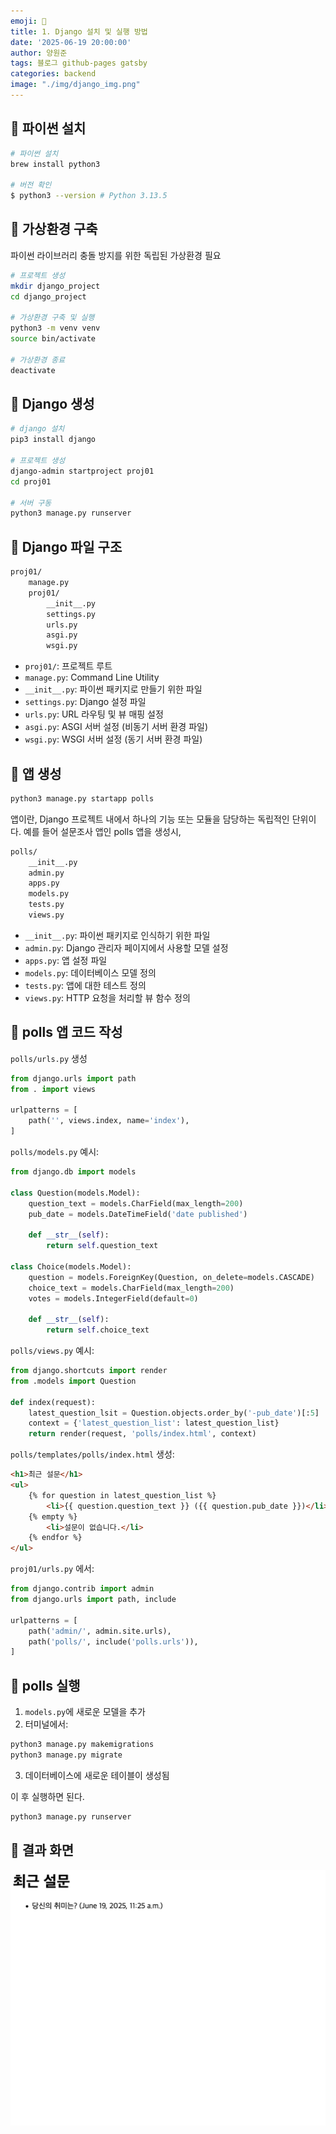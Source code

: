 ```yaml
---
emoji: 📝
title: 1. Django 설치 및 실행 방법
date: '2025-06-19 20:00:00'
author: 양원준
tags: 블로그 github-pages gatsby
categories: backend
image: "./img/django_img.png"
---
```


## 📌 파이썬 설치
```bash
# 파이썬 설치
brew install python3

# 버전 확인
$ python3 --version # Python 3.13.5
```

## 📌 가상환경 구축
파이썬 라이브러리 충돌 방지를 위한 독립된 가상환경 필요
```bash
# 프로젝트 생성
mkdir django_project
cd django_project

# 가상환경 구축 및 실행
python3 -m venv venv
source bin/activate

# 가상환경 종료
deactivate
```

## 📌 Django 생성
```bash
# django 설치
pip3 install django

# 프로젝트 생성
django-admin startproject proj01
cd proj01

# 서버 구동
python3 manage.py runserver
```

## 📌 Django 파일 구조
```bash
proj01/
	manage.py
	proj01/
		__init__.py
		settings.py
		urls.py
		asgi.py
		wsgi.py
```

- `proj01/`: 프로젝트 루트
- `manage.py`: Command Line Utility
- `__init__.py`: 파이썬 패키지로 만들기 위한 파일
- `settings.py`: Django 설정 파일
- `urls.py`: URL 라우팅 및 뷰 매핑 설정
- `asgi.py`: ASGI 서버 설정 (비동기 서버 환경 파일)
- `wsgi.py`: WSGI 서버 설정 (동기 서버 환경 파일)

## 📌 앱 생성
```bash
python3 manage.py startapp polls
```
앱이란, Django 프로젝트 내에서 하나의 기능 또는 모듈을 담당하는 독립적인 단위이다. 예를 들어 설문조사 앱인 polls 앱을 생성시,

```bash
polls/
    __init__.py
    admin.py
    apps.py
    models.py
    tests.py
    views.py
```

- `__init__.py`: 파이썬 패키지로 인식하기 위한 파일
- `admin.py`: Django 관리자 페이지에서 사용할 모델 설정
- `apps.py`: 앱 설정 파일
- `models.py`: 데이터베이스 모델 정의
- `tests.py`: 앱에 대한 테스트 정의
- `views.py`: HTTP 요청을 처리할 뷰 함수 정의

## 📌 polls 앱 코드 작성
`polls/urls.py` 생성

```python
from django.urls import path
from . import views

urlpatterns = [
    path('', views.index, name='index'),
]
```

`polls/models.py` 예시:

```python
from django.db import models

class Question(models.Model):
    question_text = models.CharField(max_length=200)
    pub_date = models.DateTimeField('date published')

    def __str__(self):
        return self.question_text

class Choice(models.Model):
    question = models.ForeignKey(Question, on_delete=models.CASCADE)
    choice_text = models.CharField(max_length=200)
    votes = models.IntegerField(default=0)

    def __str__(self):
        return self.choice_text
```

`polls/views.py` 예시:

```python
from django.shortcuts import render
from .models import Question

def index(request):
    latest_question_lsit = Question.objects.order_by('-pub_date')[:5]
    context = {'latest_question_list': latest_question_list}
    return render(request, 'polls/index.html', context)
```

`polls/templates/polls/index.html` 생성:
```html
<h1>최근 설문</h1>
<ul>
    {% for question in latest_question_list %}
        <li>{{ question.question_text }} ({{ question.pub_date }})</li>
    {% empty %}
        <li>설문이 없습니다.</li>
    {% endfor %}
</ul>
```

`proj01/urls.py` 에서:

```python
from django.contrib import admin
from django.urls import path, include

urlpatterns = [
    path('admin/', admin.site.urls),
    path('polls/', include('polls.urls')),
]
```

## 📌 polls 실행
1. `models.py`에 새로운 모델을 추가
2. 터미널에서:
```bash
python3 manage.py makemigrations
python3 manage.py migrate
```
3. 데이터베이스에 새로운 테이블이 생성됨

이 후 실행하면 된다.
```bash
python3 manage.py runserver
```

## 📌 결과 화면
<img src="./img/result_img.png">

```toc

```